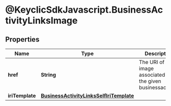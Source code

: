 # @KeyclicSdkJavascript.BusinessActivityLinksImage

## Properties
Name | Type | Description | Notes
------------ | ------------- | ------------- | -------------
**href** | **String** | The URI of the image associated to the given businessactivity. | [optional] 
**iriTemplate** | [**BusinessActivityLinksSelfIriTemplate**](BusinessActivityLinksSelfIriTemplate.md) |  | [optional] 


